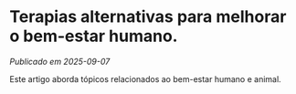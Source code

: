 # Terapias alternativas para melhorar o bem-estar humano.

*Publicado em 2025-09-07*

Este artigo aborda tópicos relacionados ao bem-estar humano e animal.

